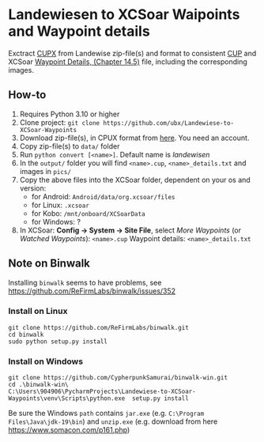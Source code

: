 # Landewiesen to XCSoar Waipoints and Waypoint details

Exctract [CUPX](https://downloads.naviter.com/docs/SeeYou_CUPX_file_format.pdf) from Landewise zip-file(s)
and format to consistent [CUP](https://downloads.naviter.com/docs/SeeYou_CUP_file_format.pdf) and
XCSoar [Waypoint Details, (Chapter 14.5)](https://download.xcsoar.org/releases/7.28/XCSoar-manual.pdf) file,
including the corresponding images.

## How-to

1. Requires Python 3.10 or higher
2. Clone project: `git clone https://github.com/ubx/Landewiese-to-XCSoar-Waypoints`
3. Download zip-file(s), in CPUX format from [here](https://landewiesen.streckenflug.at//index.php?inc=cup). You need an
   account.
4. Copy zip-file(s) to `data/` folder
5. Run `python convert [<name>]`. Default name is *landewisen*
6. In the `output/` folder you will find `<name>.cup`, `<name>_details.txt` and images in `pics/`
7. Copy the above files into the XCSoar folder, dependent on your os and version:
    * for Android: `Android/data/org.xcsoar/files`
    * for Linux: `.xcsoar`
    * for Kobo: `/mnt/onboard/XCSoarData`
    * for Windows: ?
8. In XCSoar: **Config -> System -> Site File**, select *More Waypoints* (or *Watched Waypoints*):
     `<name>.cup` Waypoint details: `<name>_details.txt`

## Note on Binwalk
Installing `binwalk` seems to have problems, see https://github.com/ReFirmLabs/binwalk/issues/352

### Install on Linux
```
git clone https://github.com/ReFirmLabs/binwalk.git
cd binwalk
sudo python setup.py install
```

### Install on Windows
```
git clone https://github.com/CypherpunkSamurai/binwalk-win.git 
cd .\binwalk-win\
C:\Users\904906\PycharmProjects\Landewiese-to-XCSoar-Waypoints\venv\Scripts\python.exe  setup.py install
```
Be sure the Windows `path` contains `jar.exe` (e.g. ``C:\Program Files\Java\jdk-19\bin``) and `unzip.exe` (e.g. download from here https://www.somacon.com/p161.php)
